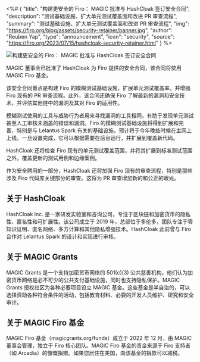 <%# {
  "title": "构建更安全的 Firo： MAGIC 批准与 HashCloak 签订安全合同",
  "description": "测试基础设施、扩大单元测试覆盖面和改进 PR 审查流程",
  "summary": "测试基础设施、扩大单元测试覆盖面和改进 PR 审查流程",
  "img": "https://firo.org/blog/assets/security-retainer/banner.jpg",
  "author": "Reuben Yap",
  "type": "announcement",
  "icon": "security",
  "source": "https://firo.org/2023/07/15/hashcloak-security-retainer.html"
} %>

![构建更安全的 Firo： MAGIC 批准与 HashCloak 签订安全合同](https://firo.org/blog/assets/security-retainer/banner.jpg#size=1280x640)

MAGIC 董事会已批准了 HashCloak 为 Firo 提供的安全合同，该合同将使用 MAGIC Firo 基金。

该安全合同重点是构建 Firo 的模糊测试基础设施，扩展单元测试覆盖率，并增强 Firo 现有的 PR 审查流程。此外，该合同还确保 Firo 了解最新的漏洞和安全技术，并评估其他链中的漏洞及其对 Firo 的适用性。

模糊测试使用的工具与威胁行为者用来寻找漏洞的工具相同，有助于发现单元测试甚至人工审核未涵盖的错误和漏洞。Firo 的模糊测试基础设施将得到扩展和完善，特别是与 Lelantus Spark 有关的基础设施，预计将于今年晚些时候在主网上上线。一旦设置完成，它可以根据需要在后台运行，并扩展到覆盖新代码。

HashCloak 还将检查 Firo 现有的单元测试覆盖范围，并将其扩展到标准测试范围之外，覆盖更新的测试用例和边缘案例。

作为安全聘用的一部分，HashCloak 还将加强 Firo 现有的审查流程，特别是那些涉及 Firo 代码库关键部分的审查。这将为 PR 审查增加新的和公正的眼光。

## 关于 HashCloak

HashCloak Inc. 是一家研发实验室和咨询公司，专注于区块链和加密货币的隐私性、匿名性和可扩展性。该公司成立于 2019 年，总部位于多伦多，团队专注于零知识证明、匿名网络、多方计算和其他隐私增强技术。HashCloak 此前曾与 Firo 合作对 Lelantus Spark 的设计和实现进行审核。

## 关于 MAGIC Grants

MAGIC Grants 是一个支持加密货币网络的 501(c)(3) 公共慈善机构，他们认为加密货币网络是必不可少的公共支付基础设施，同时也支持隐私保护。MAGIC Grants 授权社区为各种必要项目设立 MAGIC 基金。这些基金是半自治的，可以选择资助各种符合条件的活动，包括教育材料、必要的开发人员维护、研究和安全审计。

## 关于 MAGIC Firo 基金

MAGIC Firo 基金（magicgrants.org/funds）成立于 2022 年 12 月，由 MAGIC 董事会管理，独立于 Firo 核心团队。MAGIC Firo 基金的资金来源于 Firo 支持者（如 Arcadia）的慷慨捐赠。如果您居住在美国，向该基金的捐款可以减税。
